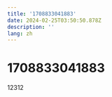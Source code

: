 ```yaml
---
title: '1708833041883'
date: 2024-02-25T03:50:50.878Z
description: ''
lang: zh
---
```


# 1708833041883

12312
